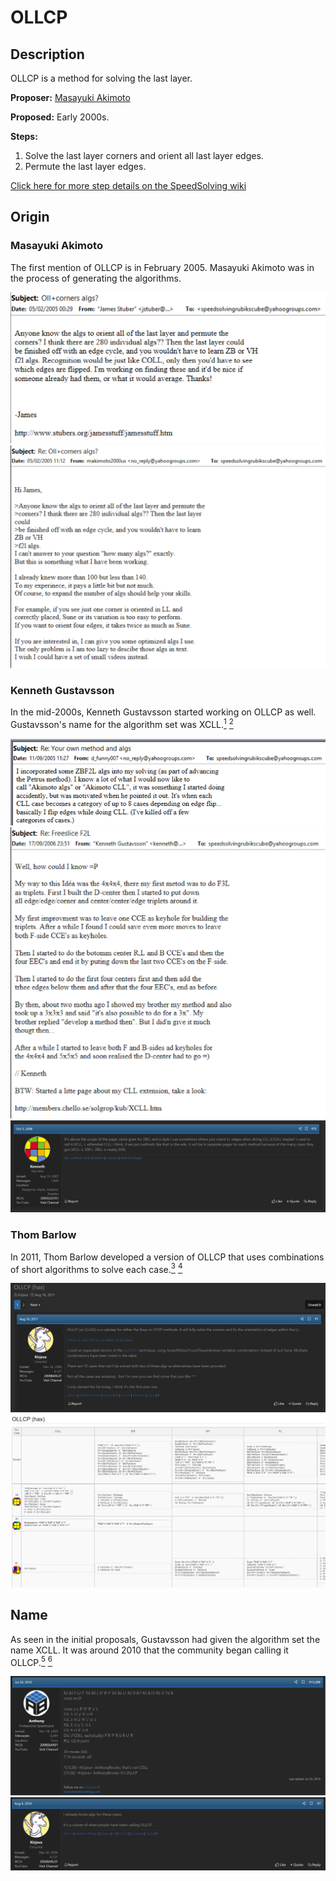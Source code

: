 # OLLCP

## Description

OLLCP is a method for solving the last layer.

**Proposer:** [Masayuki Akimoto](CubingContributors/MethodDevelopers.md#akimoto-masayuki)

**Proposed:** Early 2000s.

**Steps:**

1. Solve the last layer corners and orient all last layer edges.
2. Permute the last layer edges.

[Click here for more step details on the SpeedSolving wiki](https://www.speedsolving.com/wiki/index.php/OLLCP)

## Origin

### Masayuki Akimoto

The first mention of OLLCP is in February 2005. Masayuki Akimoto was in the process of generating the algorithms.

![](img/OLLCP/Akimoto1.png)
![](img/OLLCP/Akimoto2.png)

### Kenneth Gustavsson

In the mid-2000s, Kenneth Gustavsson started working on OLLCP as well. Gustavsson's name for the algorithm set was XCLL.[<sup>1</sup>][1] [<sup>2</sup>][2]

![](img/OLLCP/Kenneth1.png)
![](img/OLLCP/Kenneth2.png)
![](img/OLLCP/Kenneth3.png)

### Thom Barlow

In 2011, Thom Barlow developed a version of OLLCP that uses combinations of short algorithms to solve each case.[<sup>3</sup>][3] [<sup>4</sup>][4]

![](img/OLLCP/Barlow1.png)
![](img/OLLCP/Barlow2.png)

## Name

As seen in the initial proposals, Gustavsson had given the algorithm set the name XCLL. It was around 2010 that the community began calling it OLLCP.[<sup>5</sup>][5] [<sup>6</sup>][6]

![](img/OLLCP/Name1.png)
![](img/OLLCP/Name2.png)

[1]: https://web.archive.org/web/20080701230050/http://web.comhem.se/solgrop/kub/XCLL.htm
[2]: https://www.speedsolving.com/threads/a-collection-of-cxll-algs.6365/post-91112
[3]: https://www.speedsolving.com/threads/ollcp-hax.31506/
[4]: https://web.archive.org/web/20120113073719/https://www.speedsolving.com/wiki/index.php/OLLCP_%28hax%29
[5]: https://www.speedsolving.com/threads/accomplishment-thread.1688/post-420402
[6]: https://www.speedsolving.com/threads/cpeoll-fridrich-add-on-method.23005/post-428797